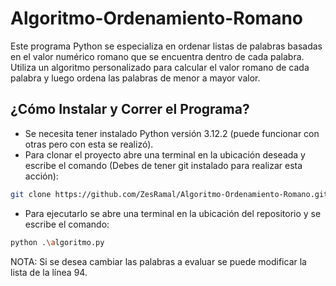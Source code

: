 # Algoritmo-Ordenamiento-Romano

Este programa Python se especializa en ordenar listas de palabras basadas en el valor numérico romano que se encuentra dentro de cada palabra. Utiliza un algoritmo personalizado para calcular el valor romano de cada palabra y luego ordena las palabras de menor a mayor valor.

## ¿Cómo Instalar y Correr el Programa?
- Se necesita tener instalado Python versión 3.12.2 (puede funcionar con otras pero con esta se realizó).
- Para clonar el proyecto abre una terminal en la ubicación deseada y escribe el comando (Debes de tener git instalado para realizar esta acción):

```bash
git clone https://github.com/ZesRamal/Algoritmo-Ordenamiento-Romano.git
```
- Para ejecutarlo se abre una terminal en la ubicación del repositorio y se escribe el comando:

```bash
python .\algoritmo.py 
```
NOTA: Si se desea cambiar las palabras a evaluar se puede modificar la lista de la línea 94.
